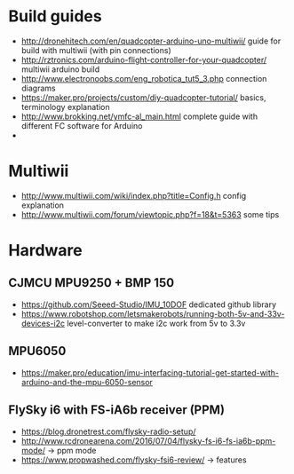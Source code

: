 # Build guides

- http://dronehitech.com/en/quadcopter-arduino-uno-multiwii/ guide for build with multiwii (with pin connections)
- http://rztronics.com/arduino-flight-controller-for-your-quadcopter/ multiwii arduino build
- http://www.electronoobs.com/eng_robotica_tut5_3.php connection diagrams
- https://maker.pro/projects/custom/diy-quadcopter-tutorial/ basics, terminology explanation
- http://www.brokking.net/ymfc-al_main.html complete guide with different FC software for Arduino
- 

# Multiwii

- http://www.multiwii.com/wiki/index.php?title=Config.h config explanation
- http://www.multiwii.com/forum/viewtopic.php?f=18&t=5363 some tips

# Hardware

## CJMCU MPU9250 + BMP 150 

- https://github.com/Seeed-Studio/IMU_10DOF dedicated github library
- https://www.robotshop.com/letsmakerobots/running-both-5v-and-33v-devices-i2c level-converter to make i2c work from 5v to 3.3v

## MPU6050 
- https://maker.pro/education/imu-interfacing-tutorial-get-started-with-arduino-and-the-mpu-6050-sensor 

## FlySky i6 with FS-iA6b receiver (PPM)
- https://blog.dronetrest.com/flysky-radio-setup/ 
- http://www.rcdronearena.com/2016/07/04/flysky-fs-i6-fs-ia6b-ppm-mode/ -> ppm mode
- https://www.propwashed.com/flysky-fsi6-review/ -> features